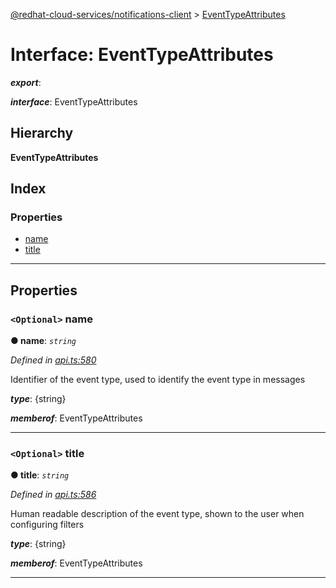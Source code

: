[@redhat-cloud-services/notifications-client](../README.md) > [EventTypeAttributes](../interfaces/eventtypeattributes.md)

# Interface: EventTypeAttributes

*__export__*: 

*__interface__*: EventTypeAttributes

## Hierarchy

**EventTypeAttributes**

## Index

### Properties

* [name](eventtypeattributes.md#name)
* [title](eventtypeattributes.md#title)

---

## Properties

<a id="name"></a>

### `<Optional>` name

**● name**: *`string`*

*Defined in [api.ts:580](https://github.com/RedHatInsights/javascript-clients/blob/master/packages/hooks/api.ts#L580)*

Identifier of the event type, used to identify the event type in messages

*__type__*: {string}

*__memberof__*: EventTypeAttributes

___
<a id="title"></a>

### `<Optional>` title

**● title**: *`string`*

*Defined in [api.ts:586](https://github.com/RedHatInsights/javascript-clients/blob/master/packages/hooks/api.ts#L586)*

Human readable description of the event type, shown to the user when configuring filters

*__type__*: {string}

*__memberof__*: EventTypeAttributes

___

